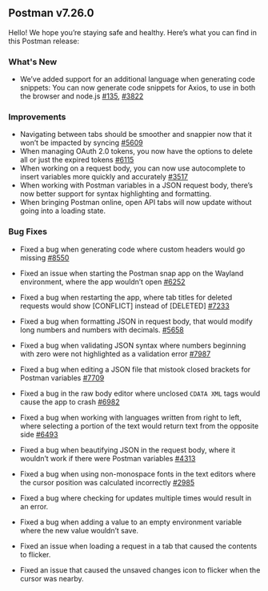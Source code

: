 ## Postman v7.26.0

Hello! We hope you’re staying safe and healthy. Here’s what you can find in this Postman release:

### What's New
* We’ve added support for an additional language when generating code snippets: You can now generate code snippets for Axios, to use in both the browser and node.js
[#135](https://github.com/postmanlabs/postman-code-generators/issues/135),
[#3822](https://github.com/postmanlabs/postman-app-support/issues/3822)

### Improvements
* Navigating between tabs should be smoother and snappier now that it won’t be impacted by syncing
[#5609](https://github.com/postmanlabs/postman-app-support/issues/5609)
* When managing OAuth 2.0 tokens, you now have the options to delete all or just the expired tokens
[#6115](https://github.com/postmanlabs/postman-app-support/issues/6115)
* When working on a request body, you can now use autocomplete to insert variables more quickly and accurately
[#3517](https://github.com/postmanlabs/postman-app-support/issues/3517)
* When working with Postman variables in a JSON request body, there’s now better support for syntax highlighting and formatting.
* When bringing Postman online, open API tabs will now update without going into a loading state.

### Bug Fixes
* Fixed a bug when generating code where custom headers would go missing
[#8550](https://github.com/postmanlabs/postman-app-support/issues/8550)

* Fixed an issue when starting the Postman snap app on the Wayland environment, where the app wouldn’t open
[#6252](https://github.com/postmanlabs/postman-app-support/issues/6252)

* Fixed a bug when restarting the app, where tab titles for deleted requests would show [CONFLICT] instead of [DELETED]
[#7233](https://github.com/postmanlabs/postman-app-support/issues/7233)

* Fixed a bug when formatting JSON in request body, that would modify long numbers and numbers with decimals.
[#5658](https://github.com/postmanlabs/postman-app-support/issues/5658)

* Fixed a bug when validating JSON syntax where numbers beginning with zero were not highlighted as a validation error
[#7987](https://github.com/postmanlabs/postman-app-support/issues/7987)

* Fixed a bug when editing a JSON file that mistook closed brackets for Postman variables
[#7709](https://github.com/postmanlabs/postman-app-support/issues/7709)

* Fixed a bug in the raw body editor where unclosed `CDATA XML` tags would cause the app to crash
[#6982](https://github.com/postmanlabs/postman-app-support/issues/6982)

* Fixed a bug when working with languages written from right to left, where selecting a portion of the text would return text from the opposite side
[#6493](https://github.com/postmanlabs/postman-app-support/issues/6493)

* Fixed a bug when beautifying JSON in the request body, where it wouldn’t work if there were Postman variables
[#4313](https://github.com/postmanlabs/postman-app-support/issues/4313)

* Fixed a bug when using non-monospace fonts in the text editors where the cursor position was calculated incorrectly
[#2985](https://github.com/postmanlabs/postman-app-support/issues/2985)

* Fixed a bug where checking for updates multiple times would result in an error.
* Fixed a bug when adding a value to an empty environment variable where the new value wouldn’t save.
* Fixed an issue when loading a request in a tab that caused the contents to flicker. 
* Fixed an issue that caused the unsaved changes icon to flicker when the cursor was nearby.
